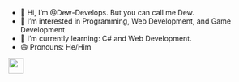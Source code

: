 - 👋 Hi, I’m @Dew-Develops. But you can call me Dew.
- 👀 I’m interested in Programming, Web Development, and Game Development
- 🌱 I’m currently learning: C# and Web Development.
- 😄 Pronouns: He/Him
<img src="https://www.svgrepo.com/svg/521273/c-sharp-16.svg" align="left" width=30>
